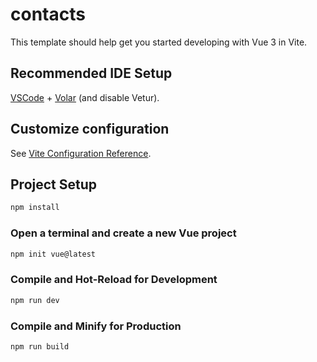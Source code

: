 # contacts

This template should help get you started developing with Vue 3 in Vite.

## Recommended IDE Setup

[VSCode](https://code.visualstudio.com/) + [Volar](https://marketplace.visualstudio.com/items?itemName=Vue.volar) (and disable Vetur).

## Customize configuration

See [Vite Configuration Reference](https://vite.dev/config/).

## Project Setup

```sh
npm install
```
### Open a terminal and create a new Vue project
```sh
npm init vue@latest
```
### Compile and Hot-Reload for Development

```sh
npm run dev
```

### Compile and Minify for Production

```sh
npm run build
```
